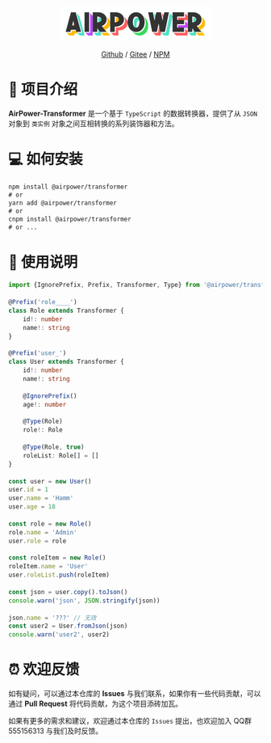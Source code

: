 <p align="center">
  <img width="300" src="assets/airpower-bg.svg"/>
</p>

<p align="center">
<a href="https://github.com/AirPowerTeam/AirPower-Transformer">Github</a> /
<a href="https://gitee.com/air-power/AirPower-Transformer">Gitee</a> /
<a href="https://www.npmjs.com/package/@airpower/transformer">NPM</a>
</p>

# 🎉 项目介绍

**AirPower-Transformer** 是一个基于 `TypeScript` 的数据转换器，提供了从 `JSON` 对象到 `类实例` 对象之间互相转换的系列装饰器和方法。

# 💻 如何安装

```shell
npm install @airpower/transformer
# or
yarn add @airpower/transformer
# or
cnpm install @airpower/transformer
# or ...
```

# 📖 使用说明

```ts
import {IgnorePrefix, Prefix, Transformer, Type} from '@airpower/transformer'

@Prefix('role____')
class Role extends Transformer {
    id!: number
    name!: string
}

@Prefix('user_')
class User extends Transformer {
    id!: number
    name!: string

    @IgnorePrefix()
    age!: number

    @Type(Role)
    role!: Role

    @Type(Role, true)
    roleList: Role[] = []
}

const user = new User()
user.id = 1
user.name = 'Hamm'
user.age = 18

const role = new Role()
role.name = 'Admin'
user.role = role

const roleItem = new Role()
roleItem.name = 'User'
user.roleList.push(roleItem)

const json = user.copy().toJson()
console.warn('json', JSON.stringify(json))

json.name = '???' // 无效
const user2 = User.fromJson(json)
console.warn('user2', user2)

```

# ⏰ 欢迎反馈

如有疑问，可以通过本仓库的 **Issues** 与我们联系，如果你有一些代码贡献，可以通过 **Pull Request** 将代码贡献，为这个项目添砖加瓦。

如果有更多的需求和建议，欢迎通过本仓库的 `Issues` 提出，也欢迎加入 QQ群 555156313 与我们及时反馈。
